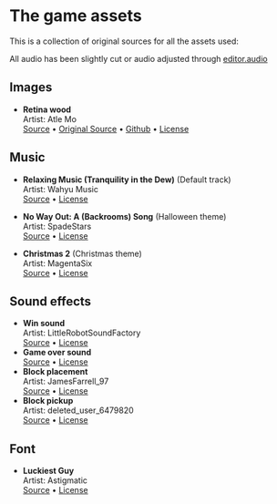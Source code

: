 # The game assets

This is a collection of original sources for all the assets used:

All audio has been slightly cut or audio adjusted through [editor.audio](https://editor.audio)

## Images

- **Retina wood**  
  Artist: Atle Mo  
  [Source](https://www.transparenttextures.com/retina-wood.html) &bull; [Original Source](https://www.toptal.com/designers/subtlepatterns/retina-wood/) &bull; [Github](https://github.com/atlemo/SubtlePatterns) &bull; [License](https://creativecommons.org/licenses/by-sa/3.0/)

## Music

- **Relaxing Music (Tranquility in the Dew)** (Default track)  
  Artist: Wahyu Music  
  [Source](https://pixabay.com/music/smooth-jazz-relaxing-music-tranquility-in-the-dew-241470/) • [License](https://pixabay.com/service/license-summary/)

- **No Way Out: A (Backrooms) Song** (Halloween theme)  
  Artist: SpadeStars  
  [Source](https://pixabay.com/music/beats-no-way-out-a-backrooms-song-123220/) • [License](https://pixabay.com/service/license-summary/)

- **Christmas 2** (Christmas theme)  
  Artist: MagentaSix  
  [Source](https://pixabay.com/music/christmas-christmas-2-177696/) • [License](https://pixabay.com/service/license-summary/)

## Sound effects

- **Win sound**  
  Artist: LittleRobotSoundFactory  
  [Source](https://freesound.org/people/LittleRobotSoundFactory/sounds/274181/) &bull;
  [License](https://creativecommons.org/licenses/by/4.0/)
- **Game over sound**  
  [Source](https://mixkit.co/free-sound-effects/game-over/) &bull;
  [License](https://mixkit.co/license/#sfxFree)
- **Block placement**  
  Artist: JamesFarrell_97  
  [Source](https://freesound.org/people/JamesFarrell_97/sounds/566254/) &bull;
  [License](https://creativecommons.org/licenses/by-nc/3.0/)
- **Block pickup**  
  Artist: deleted_user_6479820  
  [Source](https://freesound.org/people/deleted_user_6479820/sounds/390388/) &bull;
  [License](https://creativecommons.org/licenses/by-nc/3.0/)

## Font

- **Luckiest Guy**  
  Artist: Astigmatic  
  [Source](https://fonts.google.com/specimen/Luckiest+Guy?preview.text=Block%20Sort) &bull; [License](https://www.apache.org/licenses/LICENSE-2.0)
